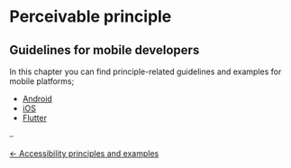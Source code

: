 # Perceivable principle

## Guidelines for mobile developers

In this chapter you can find principle-related guidelines and examples for mobile platforms;

* [Android](../platforms/android/guideline_percievable_android.md "Perceivable guidelines for Android")
* [iOS](../platforms/ios/guideline_perceivable_ios.md "Perceivable guidelines for iOS")
* [Flutter](../platforms/flutter/guideline_perceivable_ios.md "Perceivable guidelines for Flutter")

⎯

[← Accessibility principles and examples](accessibility_principles_and_examples.md "Accessibility principles and examples")
